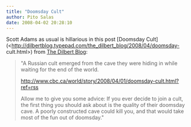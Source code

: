 ```yaml
---
title: "Doomsday Cult"
author: Pito Salas
date: 2008-04-02 20:28:10
---
```



Scott Adams as usual is hillarious in this post [Doomsday
Cult](<http://dilbertblog.typepad.com/the_dilbert_blog/2008/04/doomsday-
cult.html>) from [The Dilbert
Blog](<http://dilbertblog.typepad.com/the_dilbert_blog/index.rdf>):

> "A Russian cult emerged from the cave they were hiding in while waiting for
> the end of the world.
>
> <http://www.cbc.ca/world/story/2008/04/01/doomsday-cult.html?ref=rss>
>
> Allow me to give you some advice: If you ever decide to join a cult, the
> first thing you should ask about is the quality of their doomsday cave. A
> poorly constructed cave could kill you, and that would take most of the fun
> out of doomsday."


